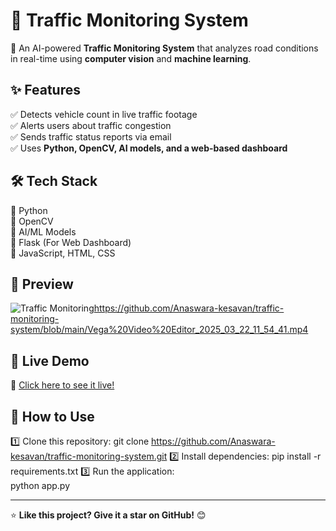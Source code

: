 # 🚦 Traffic Monitoring System  

🚀 An AI-powered **Traffic Monitoring System** that analyzes road conditions in real-time using **computer vision** and **machine learning**.  

## ✨ Features  
✅ Detects vehicle count in live traffic footage  
✅ Alerts users about traffic congestion  
✅ Sends traffic status reports via email  
✅ Uses **Python, OpenCV, AI models, and a web-based dashboard**  

## 🛠️ Tech Stack  
🔹 Python  
🔹 OpenCV  
🔹 AI/ML Models  
🔹 Flask (For Web Dashboard)  
🔹 JavaScript, HTML, CSS  

## 📸 Preview  
![Traffic Monitoring]()https://github.com/Anaswara-kesavan/traffic-monitoring-system/blob/main/Vega%20Video%20Editor_2025_03_22_11_54_41.mp4
## 🎯 Live Demo  
🔗 [Click here to see it live!](https://anaswara-kesavan.github.io/traffic-monitoring-system/)  

## 📂 How to Use  
1️⃣ Clone this repository:
git clone https://github.com/Anaswara-kesavan/traffic-monitoring-system.git
2️⃣ Install dependencies:
pip install -r requirements.txt
3️⃣ Run the application:  
python app.py

---
⭐ **Like this project? Give it a star on GitHub!** 😊  

